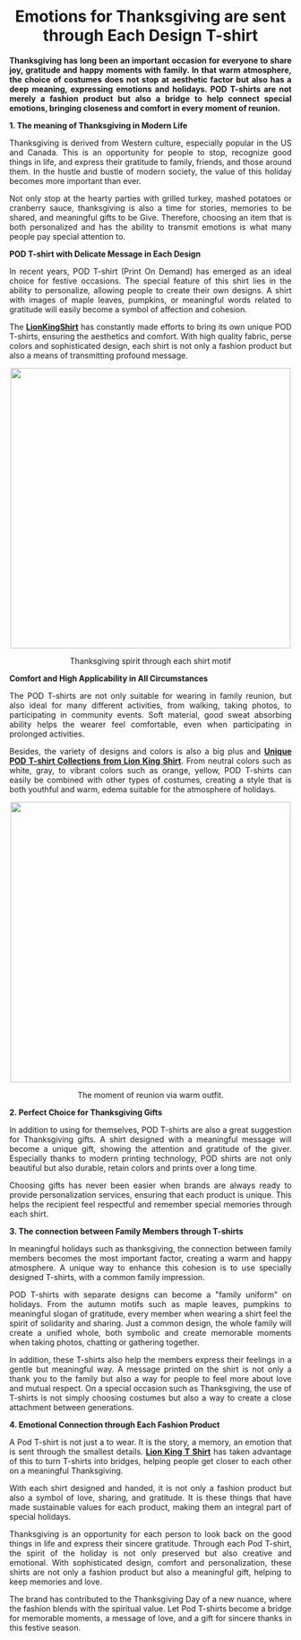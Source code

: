 <h1 style="text-align: center;"><strong>Emotions for Thanksgiving are sent through Each Design T-shirt</strong></h1>
<p style="text-align: justify;"><strong>Thanksgiving has long been an important occasion for everyone to share joy, gratitude and happy moments with family. In that warm atmosphere, the choice of costumes does not stop at aesthetic factor but also has a deep meaning, expressing emotions and holidays. POD T-shirts are not merely a fashion product but also a bridge to help connect special emotions, bringing closeness and comfort in every moment of reunion.</strong></p>
<p style="text-align: justify;"><strong>1. The meaning of Thanksgiving in Modern Life</strong></p>
<p style="text-align: justify;">Thanksgiving is derived from Western culture, especially popular in the US and Canada. This is an opportunity for people to stop, recognize good things in life, and express their gratitude to family, friends, and those around them. In the hustle and bustle of modern society, the value of this holiday becomes more important than ever.</p>
<p style="text-align: justify;">Not only stop at the hearty parties with grilled turkey, mashed potatoes or cranberry sauce, thanksgiving is also a time for stories, memories to be shared, and meaningful gifts to be Give. Therefore, choosing an item that is both personalized and has the ability to transmit emotions is what many people pay special attention to.</p>
<p style="text-align: justify;"><strong>POD T-shirt with Delicate Message in Each Design</strong></p>
<p style="text-align: justify;">In recent years, POD T-shirt (Print On Demand) has emerged as an ideal choice for festive occasions. The special feature of this shirt lies in the ability to personalize, allowing people to create their own designs. A shirt with images of maple leaves, pumpkins, or meaningful words related to gratitude will easily become a symbol of affection and cohesion.</p>
<p style="text-align: justify;">The <strong><a href="https://www.sostav.ru/blogs/268299/55382">LionKingShirt</a></strong>&nbsp;has constantly made efforts to bring its own unique POD T-shirts, ensuring the aesthetics and comfort. With high quality fabric, perse colors and sophisticated design, each shirt is not only a fashion product but also a means of transmitting profound message.</p>
<p style="text-align: center;"><img src="https://i.postimg.cc/DzSXj1dH/POD-T-shirt-with-maple-leaf.jpg" alt="" width="500" height="500" /></p>
<p style="text-align: center;">Thanksgiving spirit through each shirt motif</p>
<p style="text-align: justify;"><strong>Comfort and High Applicability in All Circumstances</strong></p>
<p style="text-align: justify;">The POD T-shirts are not only suitable for wearing in family reunion, but also ideal for many different activities, from walking, taking photos, to participating in community events. Soft material, good sweat absorbing ability helps the wearer feel comfortable, even when participating in prolonged activities.</p>
<p style="text-align: justify;">Besides, the variety of designs and colors is also a big plus and <strong><a href="https://magic.ly/lionkingshirt">Unique POD T-shirt Collections from Lion King Shirt</a></strong>. From neutral colors such as white, gray, to vibrant colors such as orange, yellow, POD T-shirts can easily be combined with other types of costumes, creating a style that is both youthful and warm, edema suitable for the atmosphere of holidays.</p>
<p style="text-align: center;"><img src="https://i.postimg.cc/pXvKWhR5/Family-together-wearing-POD-T-shirts.jpg" alt="" width="500" height="500" /></p>
<p style="text-align: center;">The moment of reunion via warm outfit.</p>
<p style="text-align: justify;"><strong>2. Perfect Choice for Thanksgiving Gifts</strong></p>
<p style="text-align: justify;">In addition to using for themselves, POD T-shirts are also a great suggestion for Thanksgiving gifts. A shirt designed with a meaningful message will become a unique gift, showing the attention and gratitude of the giver. Especially thanks to modern printing technology, POD shirts are not only beautiful but also durable, retain colors and prints over a long time.</p>
<p style="text-align: justify;">Choosing gifts has never been easier when brands are always ready to provide personalization services, ensuring that each product is unique. This helps the recipient feel respectful and remember special memories through each shirt.</p>
<p style="text-align: justify;"><strong>3. The connection between Family Members through T-shirts</strong></p>
<p style="text-align: justify;">In meaningful holidays such as thanksgiving, the connection between family members becomes the most important factor, creating a warm and happy atmosphere. A unique way to enhance this cohesion is to use specially designed T-shirts, with a common family impression.</p>
<p style="text-align: justify;">POD T-shirts with separate designs can become a "family uniform" on holidays. From the autumn motifs such as maple leaves, pumpkins to meaningful slogan of gratitude, every member when wearing a shirt feel the spirit of solidarity and sharing. Just a common design, the whole family will create a unified whole, both symbolic and create memorable moments when taking photos, chatting or gathering together.</p>
<p style="text-align: justify;">In addition, these T-shirts also help the members express their feelings in a gentle but meaningful way. A message printed on the shirt is not only a thank you to the family but also a way for people to feel more about love and mutual respect. On a special occasion such as Thanksgiving, the use of T-shirts is not simply choosing costumes but also a way to create a close attachment between generations.</p>
<p style="text-align: justify;"><strong>4. Emotional Connection through Each Fashion Product</strong></p>
<p style="text-align: justify;">A Pod T-shirt is not just a to wear. It is the story, a memory, an emotion that is sent through the smallest details. <strong><a href="https://forum.opnsense.org/index.php?topic=36867.0">Lion King T Shirt</a></strong>&nbsp;has taken advantage of this to turn T-shirts into bridges, helping people get closer to each other on a meaningful Thanksgiving.</p>
<p style="text-align: justify;">With each shirt designed and handed, it is not only a fashion product but also a symbol of love, sharing, and gratitude. It is these things that have made sustainable values for each product, making them an integral part of special holidays.</p>
<p style="text-align: justify;">Thanksgiving is an opportunity for each person to look back on the good things in life and express their sincere gratitude. Through each Pod T-shirt, the spirit of the holiday is not only preserved but also creative and emotional. With sophisticated design, comfort and personalization, these shirts are not only a fashion product but also a meaningful gift, helping to keep memories and love.</p>
<p style="text-align: justify;">The brand has contributed to the Thanksgiving Day of a new nuance, where the fashion blends with the spiritual value. Let Pod T-shirts become a bridge for memorable moments, a message of love, and a gift for sincere thanks in this festive season.</p>